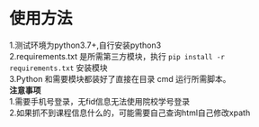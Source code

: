 使用方法<br>
========
1.测试环境为python3.7+,自行安装python3<br>
2.requirements.txt 是所需第三方模块，执行 `pip install -r requirements.txt` 安装模块<br>
3.Python 和需要模块都装好了直接在目录 cmd 运行所需脚本。
<br>
__注意事项__<br>
1.需要手机号登录，无fid信息无法使用院校学号登录<br>
2.如果抓不到课程信息什么的，可能需要自己查询html自己修改xpath<br>
